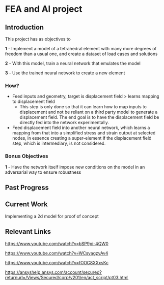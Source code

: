 # FEA and AI project

## Introduction

This project has as objectives to 

**1** - Implement a model of a tetrahedral element with many more degrees of freedom than a usual one, and create a dataset of load cases and solutions

**2** - With this model, train a neural network that emulates the model

**3** - Use the trained neural network to create a new element

### How?

* Feed inputs and geometry, target is displacement field > learns mapping to displacement field 
  * This step is only done so that it can learn how to map inputs to displacement and not be reliant on a third party model to generate a displacement field. The end goal is to have the displacement field be directly fed into the network experimentally.
* Feed displacement field into another neural network, which learns a mapping from that into a simplified stress and strain output at selected nodes, in essence creating a super-element if the displacement field step, which is intermediary, is not considered.

### Bonus Objectives

**1** - Have the network itself impose new conditions on the model in an adversarial  way to ensure robustness

## Past Progress

## Current Work
Implementing a 2d model for proof of concept



## Relevant Links

https://www.youtube.com/watch?v=bSP9pi-4QW0

https://www.youtube.com/watch?v=WCsvagzvAv4

https://www.youtube.com/watch?v=fOOC8XXxsKc

https://ansyshelp.ansys.com/account/secured?returnurl=/Views/Secured/corp/v201/en/act_script/pt03.html